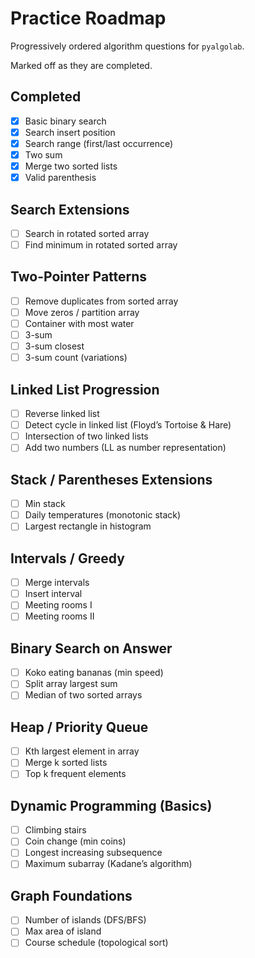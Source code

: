 # Practice Roadmap

Progressively ordered algorithm questions for `pyalgolab`.

Marked off as they are completed.

## Completed
- [x] Basic binary search
- [x] Search insert position
- [x] Search range (first/last occurrence)
- [x] Two sum
- [x] Merge two sorted lists
- [x] Valid parenthesis

## Search Extensions
- [ ] Search in rotated sorted array
- [ ] Find minimum in rotated sorted array

## Two-Pointer Patterns
- [ ] Remove duplicates from sorted array
- [ ] Move zeros / partition array
- [ ] Container with most water
- [ ] 3-sum
- [ ] 3-sum closest
- [ ] 3-sum count (variations)

## Linked List Progression
- [ ] Reverse linked list
- [ ] Detect cycle in linked list (Floyd’s Tortoise & Hare)
- [ ] Intersection of two linked lists
- [ ] Add two numbers (LL as number representation)

## Stack / Parentheses Extensions
- [ ] Min stack
- [ ] Daily temperatures (monotonic stack)
- [ ] Largest rectangle in histogram

## Intervals / Greedy
- [ ] Merge intervals
- [ ] Insert interval
- [ ] Meeting rooms I
- [ ] Meeting rooms II

## Binary Search on Answer
- [ ] Koko eating bananas (min speed)
- [ ] Split array largest sum
- [ ] Median of two sorted arrays

## Heap / Priority Queue
- [ ] Kth largest element in array
- [ ] Merge k sorted lists
- [ ] Top k frequent elements

## Dynamic Programming (Basics)
- [ ] Climbing stairs
- [ ] Coin change (min coins)
- [ ] Longest increasing subsequence
- [ ] Maximum subarray (Kadane’s algorithm)

## Graph Foundations
- [ ] Number of islands (DFS/BFS)
- [ ] Max area of island
- [ ] Course schedule (topological sort)
